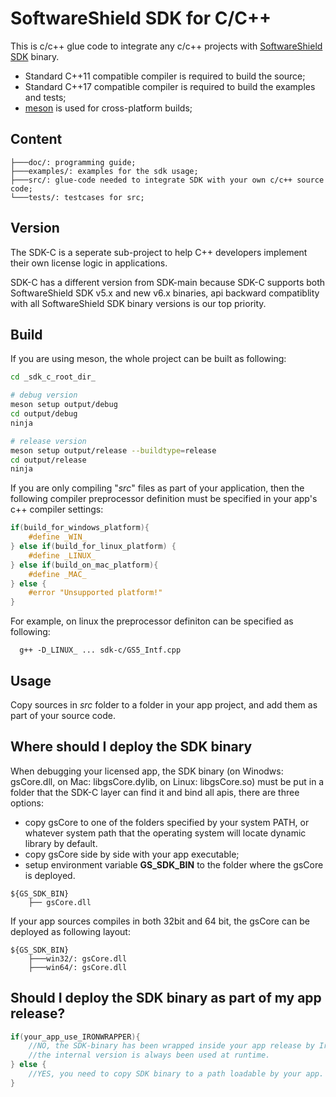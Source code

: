 # SoftwareShield SDK for C/C++

This is c/c++ glue code to integrate any c/c++ projects with [SoftwareShield SDK](https://github.com/softwareshield-dev/softwareshield-sdk-main.git) binary. 

* Standard C++11 compatible compiler is required to build the source; 
* Standard C++17 compatible compiler is required to build the examples and tests; 
* [meson](https://mesonbuild.com/) is used for cross-platform builds; 

## Content

```
├───doc/: programming guide;
├───examples/: examples for the sdk usage;
├───src/: glue-code needed to integrate SDK with your own c/c++ source code;
└───tests/: testcases for src;
```

## Version

The SDK-C is a seperate sub-project to help C++ developers implement their own license logic in applications.

SDK-C has a different version from SDK-main because SDK-C supports both SoftwareShield SDK v5.x and new v6.x binaries, api backward compatiblity with all SoftwareShield SDK binary versions is our top priority.

## Build

If you are using meson, the whole project can be built as following:

```bash
cd _sdk_c_root_dir_

# debug version
meson setup output/debug
cd output/debug
ninja

# release version
meson setup output/release --buildtype=release
cd output/release
ninja

```

If you are only compiling "_src_" files as part of your application, then the following compiler preprocessor definition must be specified in your app's c++ compiler settings:

```c
if(build_for_windows_platform){
    #define _WIN_
} else if(build_for_linux_platform) {
    #define _LINUX_
} else if(build_on_mac_platform){
    #define _MAC_
} else {
    #error "Unsupported platform!"
}
```

For example, on linux the preprocessor definiton can be specified as following:

```
  g++ -D_LINUX_ ... sdk-c/GS5_Intf.cpp
```




## Usage

Copy sources in _src_ folder to a folder in your app project, and add them as part of your source code.

## Where should I deploy the SDK binary

When debugging your licensed app, the SDK binary (on Winodws: gsCore.dll, on Mac: libgsCore.dylib, on Linux: libgsCore.so) must be put in a folder that the SDK-C layer can find it and bind all apis, there are three options:

* copy gsCore to one of the folders specified by your system PATH, or whatever system path that the operating system will locate dynamic library by default.
* copy gsCore side by side with your app executable;
* setup environment variable **GS_SDK_BIN** to the folder where the gsCore is deployed.
```
${GS_SDK_BIN}
    ├── gsCore.dll
```

  If your app sources compiles in both 32bit and 64 bit, the gsCore can be deployed as following layout:

```
${GS_SDK_BIN}
    ├───win32/: gsCore.dll
    ├───win64/: gsCore.dll
```

## Should I deploy the SDK binary as part of my app release?

```c++
if(your_app_use_IRONWRAPPER){
    //NO, the SDK-binary has been wrapped inside your app release by Ironwrapper,
    //the internal version is always been used at runtime.
} else {
    //YES, you need to copy SDK binary to a path loadable by your app.
}
```

